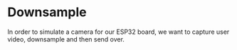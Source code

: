 # Downsample
In order to simulate a camera for our ESP32 board, we want to capture user video, downsample and then send over.

